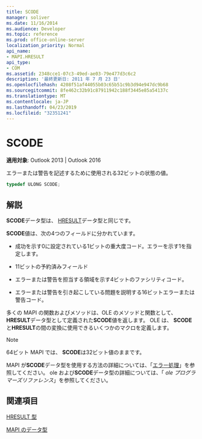 ```yaml
---
title: SCODE
manager: soliver
ms.date: 11/16/2014
ms.audience: Developer
ms.topic: reference
ms.prod: office-online-server
localization_priority: Normal
api_name:
- MAPI.HRESULT
api_type:
- COM
ms.assetid: 2348cce1-07c3-49ed-ae03-79e477d3c6c2
description: '最終更新日: 2011 年 7 月 23 日'
ms.openlocfilehash: 4208f51af44055b03c65b51c9b3d94e947dc9b68
ms.sourcegitcommit: 8fe462c32b91c87911942c188f3445e85a54137c
ms.translationtype: MT
ms.contentlocale: ja-JP
ms.lasthandoff: 04/23/2019
ms.locfileid: "32351241"
---
```

# <a name="scode"></a>SCODE

**適用対象**: Outlook 2013 | Outlook 2016 
  
エラーまたは警告を記述するために使用される32ビットの状態の値。 
  
```cpp
typedef ULONG SCODE;

```

## <a name="remarks"></a>解説

**SCODE**データ型は、 [HRESULT](hresult.md)データ型と同じです。 
  
**SCODE**値は、次の4つのフィールドに分かれています。 
  
- 成功を示す0に設定されている1ビットの重大度コード。エラーを示す1を指定します。
    
- 11ビットの予約済みフィールド
    
- エラーまたは警告を担当する領域を示す4ビットのファシリティコード。
    
- エラーまたは警告を引き起こしている問題を説明する16ビットエラーまたは警告コード。
    
多くの MAPI の関数およびメソッドは、OLE のメソッドと関数として、 **HRESULT**データ型として定義された**SCODE**値を返します。 OLE は、 **SCODE**と**HRESULT**の間の変換に使用できるいくつかのマクロを定義します。
  
> [!NOTE]
> 64ビット MAPI では、 **SCODE**は32ビット値のままです。 
  
MAPI が**SCODE**データ型を使用する方法の詳細については、「[エラー処理](error-handling-in-mapi.md)」を参照してください。 ole および**SCODE**データ型の詳細については、「 *ole プログラマーズリファレンス*」を参照してください。 
  
## <a name="see-also"></a>関連項目



[HRESULT 型](hresult.md)


[MAPI のデータ型](mapi-data-types.md)

